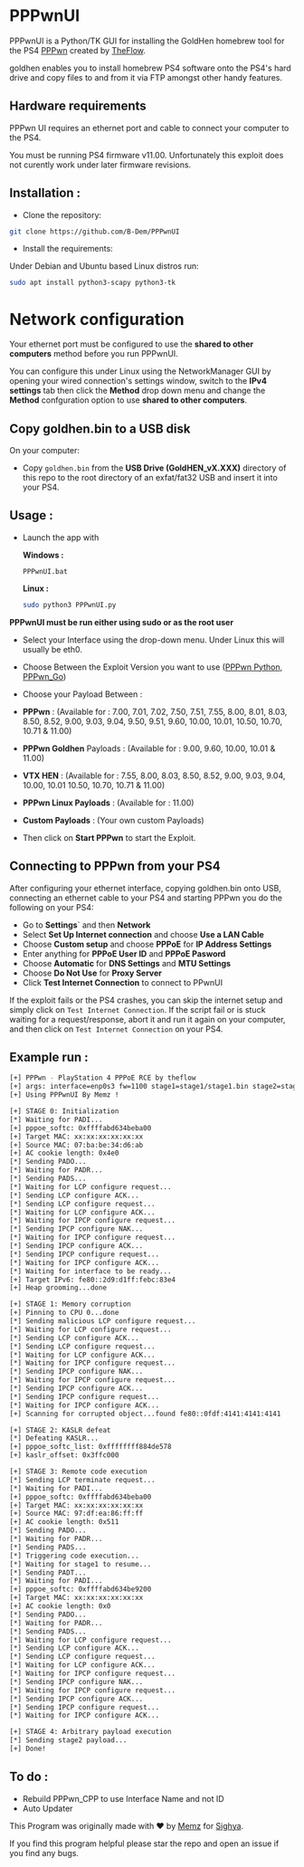 # PPPwnUI
PPPwnUI is a Python/TK GUI for installing the GoldHen homebrew tool for the PS4 [PPPwn](https://github.com/TheOfficialFloW/PPPwn/) created by [TheFlow](https://github.com/TheOfficialFloW/).

goldhen enables you to install homebrew PS4 software onto the PS4's hard drive and copy files to and from it via FTP amongst other handy features.

## Hardware requirements

PPPwn UI requires an ethernet port and cable to connect your computer to the PS4.

You must be running PS4 firmware v11.00. Unfortunately this exploit does not curently work under later firmware revisions.


## Installation :

- Clone the repository:

```sh
git clone https://github.com/B-Dem/PPPwnUI
```

- Install the requirements:

Under Debian and Ubuntu based Linux distros run:

```sh
sudo apt install python3-scapy python3-tk
```

# Network configuration

Your ethernet port must be configured to use the **shared to other computers** method before you run PPPwnUI.

You can configure this under Linux using the NetworkManager GUI by opening your wired connection's settings window, switch to the **IPv4 settings** tab then click the **Method** drop down menu and change the **Method** confguration option to use **shared to other computers**.

## Copy goldhen.bin to a USB disk

On your computer:

- Copy `goldhen.bin` from the **USB Drive (GoldHEN_vX.XXX)** directory of this repo to the root directory of an exfat/fat32 USB and insert it into your PS4.

## Usage :

- Launch the app with

  **Windows :**
  
  ```PPPwnUI.bat```

  **Linux :**

  ```sh
  sudo python3 PPPwnUI.py
  ```

**PPPwnUI must be run either using sudo or as the root user**

- Select your Interface using the drop-down menu. Under Linux this will usually be eth0.

- Choose Between the Exploit Version you want to use ([PPPwn Python](https://github.com/TheOfficialFloW/PPPwn), [PPPwn_Go](https://github.com/BestPig/PPPwn_go))

- Choose your Payload Between :

- **PPPwn** : (Available for : 7.00, 7.01, 7.02, 7.50, 7.51, 7.55, 8.00, 8.01, 8.03, 8.50, 8.52, 9.00, 9.03, 9.04, 9.50, 9.51, 9.60, 10.00, 10.01, 10.50, 10.70, 10.71 & 11.00)

- **PPPwn Goldhen** Payloads : (Available for : 9.00, 9.60, 10.00, 10.01 & 11.00)

- **VTX HEN** : (Available for : 7.55, 8.00, 8.03, 8.50, 8.52, 9.00, 9.03, 9.04, 10.00, 10.01 10.50, 10.70, 10.71 & 11.00)

- **PPPwn Linux Payloads** : (Available for : 11.00) 

- **Custom Payloads** : (Your own custom Payloads)
 

- Then click on **Start PPPwn** to start the Exploit.


## Connecting to PPPwn from your PS4

After configuring your ethernet interface, copying goldhen.bin onto USB, connecting an ethernet cable to your PS4 and starting PPPwn you do the following on your PS4:

- Go to **Settings**` and then **Network**
- Select **Set Up Internet connection** and choose **Use a LAN Cable**
- Choose **Custom setup** and choose **PPPoE** for **IP Address Settings**
- Enter anything for **PPPoE User ID** and **PPPoE Pasword**
- Choose **Automatic** for **DNS Settings** and **MTU Settings**
- Choose **Do Not Use** for **Proxy Server**
- Click **Test Internet Connection** to connect to PPwnUI

If the exploit fails or the PS4 crashes, you can skip the internet setup and simply click on `Test Internet Connection`. If the script fail or is stuck waiting for a request/response, abort it and run it again on your computer, and then click on `Test Internet Connection` on your PS4.


## Example run : 

```sh
[+] PPPwn - PlayStation 4 PPPoE RCE by theflow
[+] args: interface=enp0s3 fw=1100 stage1=stage1/stage1.bin stage2=stage2/stage2.bin
[+] Using PPPwnUI By Memz !

[+] STAGE 0: Initialization
[*] Waiting for PADI...
[+] pppoe_softc: 0xffffabd634beba00
[+] Target MAC: xx:xx:xx:xx:xx:xx
[+] Source MAC: 07:ba:be:34:d6:ab
[+] AC cookie length: 0x4e0
[*] Sending PADO...
[*] Waiting for PADR...
[*] Sending PADS...
[*] Waiting for LCP configure request...
[*] Sending LCP configure ACK...
[*] Sending LCP configure request...
[*] Waiting for LCP configure ACK...
[*] Waiting for IPCP configure request...
[*] Sending IPCP configure NAK...
[*] Waiting for IPCP configure request...
[*] Sending IPCP configure ACK...
[*] Sending IPCP configure request...
[*] Waiting for IPCP configure ACK...
[*] Waiting for interface to be ready...
[+] Target IPv6: fe80::2d9:d1ff:febc:83e4
[+] Heap grooming...done

[+] STAGE 1: Memory corruption
[+] Pinning to CPU 0...done
[*] Sending malicious LCP configure request...
[*] Waiting for LCP configure request...
[*] Sending LCP configure ACK...
[*] Sending LCP configure request...
[*] Waiting for LCP configure ACK...
[*] Waiting for IPCP configure request...
[*] Sending IPCP configure NAK...
[*] Waiting for IPCP configure request...
[*] Sending IPCP configure ACK...
[*] Sending IPCP configure request...
[*] Waiting for IPCP configure ACK...
[+] Scanning for corrupted object...found fe80::0fdf:4141:4141:4141

[+] STAGE 2: KASLR defeat
[*] Defeating KASLR...
[+] pppoe_softc_list: 0xffffffff884de578
[+] kaslr_offset: 0x3ffc000

[+] STAGE 3: Remote code execution
[*] Sending LCP terminate request...
[*] Waiting for PADI...
[+] pppoe_softc: 0xffffabd634beba00
[+] Target MAC: xx:xx:xx:xx:xx:xx
[+] Source MAC: 97:df:ea:86:ff:ff
[+] AC cookie length: 0x511
[*] Sending PADO...
[*] Waiting for PADR...
[*] Sending PADS...
[*] Triggering code execution...
[*] Waiting for stage1 to resume...
[*] Sending PADT...
[*] Waiting for PADI...
[+] pppoe_softc: 0xffffabd634be9200
[+] Target MAC: xx:xx:xx:xx:xx:xx
[+] AC cookie length: 0x0
[*] Sending PADO...
[*] Waiting for PADR...
[*] Sending PADS...
[*] Waiting for LCP configure request...
[*] Sending LCP configure ACK...
[*] Sending LCP configure request...
[*] Waiting for LCP configure ACK...
[*] Waiting for IPCP configure request...
[*] Sending IPCP configure NAK...
[*] Waiting for IPCP configure request...
[*] Sending IPCP configure ACK...
[*] Sending IPCP configure request...
[*] Waiting for IPCP configure ACK...

[+] STAGE 4: Arbitrary payload execution
[*] Sending stage2 payload...
[+] Done!
```

## To do : 

- Rebuild PPPwn_CPP to use Interface Name and not ID  
- Auto Updater

This Program was originally made with ❤️ by [Memz](https://github.com/B-Dem) for [Sighya](https://sighya.fr).

If you find this program helpful please star the repo and open an issue if you find any bugs.
